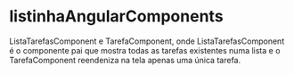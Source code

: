 # listinhaAngularComponents
ListaTarefasComponent e TarefaComponent, onde ListaTarefasComponent é o componente pai que mostra todas as tarefas existentes numa lista e o TarefaComponent reendeniza na tela apenas uma única tarefa.
